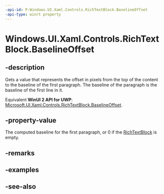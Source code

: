 ```yaml
---
-api-id: P:Windows.UI.Xaml.Controls.RichTextBlock.BaselineOffset
-api-type: winrt property
---
```


<!-- Property syntax
public double BaselineOffset { get; }
-->

# Windows.UI.Xaml.Controls.RichTextBlock.BaselineOffset

## -description
Gets a value that represents the offset in pixels from the top of the content to the baseline of the first paragraph. The baseline of the paragraph is the baseline of the first line in it.

Equivalent **WinUI 2 API for UWP**: [Microsoft.UI.Xaml.Controls.RichTextBlock.BaselineOffset](/windows/winui/api/microsoft.ui.xaml.controls.richtextblock.baselineoffset).

## -property-value
The computed baseline for the first paragraph, or 0 if the [RichTextBlock](richtextblock.md) is empty.

## -remarks

## -examples

## -see-also
